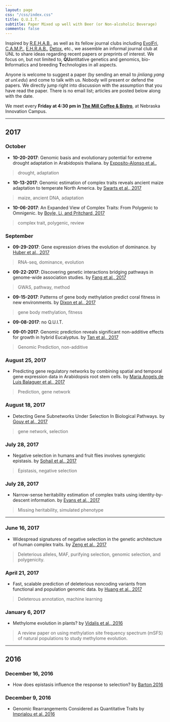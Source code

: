 ```yaml
---
layout: page
css: "/css/index.css"
title: Q.U.I.T.
subtitle: Paper Mixed up well with Beer (or Non-alcoholic Beverage)
comments: false
---
```


Inspired by [R.E.H.A.B.](http://www.rilab.org/rehab.html), as well as its fellow journal clubs including [EvolFri](http://evolfri.blogspot.com/), [C.A.M.P.](http://www.public.iastate.edu/~mhufford/HuffordLab/camp/camp.html), [E.H.R.A.B.](http://hagenetics.org/?cat=6), [Detox](http://beissingerlab.org/Detox/), etc., we assemble an informal journal club at UNL to share ideas regarding recent papers or preprints of interest. We focus on, but not limited to, **QU**antitative genetics and genomics, bio-**I**nformatics and breeding **T**echnologies in all aspects.

Anyone is welcome to suggest a paper (by sending an email to _jinliang.yang at unl.edu_) and come to talk with us. Nobody will present or defend the papers. We directly jump right into discussion with the assumption that you have read the paper.
There is no email list; articles are posted below along with the date.

We meet every **Friday at 4:30 pm in [The Mill Coffee & Bistro](http://news.unl.edu/newsrooms/today/article/the-mill-coffee-bistro-to-open-at-nebraska-innovation-campus/)**, at Nebraska Innovation Campus.   

-----------------------------

## 2017

### October

- **10-20-2017**: Genomic basis and evolutionary potential for extreme drought adaptation in Arabidopsis thaliana. by [Exposito-Alonso et al.,](https://www.biorxiv.org/content/early/2017/03/19/118067)
> drought, adaptation

- **10-13-2017**: Genomic estimation of complex traits reveals ancient maize adaptation to temperate North America. by [Swarts et al., 2017](http://science.sciencemag.org/content/357/6350/512)
> maize, ancient DNA, adaptation

- **10-06-2017**: An Expanded View of Complex Traits: From Polygenic to Omnigenic. by [Boyle, Li, and Pritchard, 2017](http://www.sciencedirect.com/science/article/pii/S0092867417306293?via%3Dihub)
> complex trait, polygenic, review

### September

- **09-29-2017**: Gene expression drives the evolution of dominance. by [Huber et al., 2017](http://www.biorxiv.org/content/early/2017/08/31/182865)
> RNA-seq, dominance, evolution

- **09-22-2017**: Discovering genetic interactions bridging pathways in genome-wide association studies. by [Fang et al., 2017](http://www.biorxiv.org/content/biorxiv/early/2017/08/30/182741.full.pdf)
> GWAS, pathway, method

- **09-15-2017**: Patterns of gene body methylation predict coral fitness in new environments. by [Dixon et al., 2017](http://www.biorxiv.org/content/early/2017/09/04/184457)
> gene body methylation, fitness


- **09-08-2017**: no Q.U.I.T.

- **09-01-2017**: Genomic prediction reveals significant non-additive effects for growth in hybrid Eucalyptus. by [Tan et al., 2017](http://www.biorxiv.org/content/early/2017/08/21/178160)
> Genomic Prediction, non-additive

### August 25, 2017
- Predicting gene regulatory networks by combining spatial and temporal gene expression data in Arabidopsis root stem cells. by [Maria Angels de Luis Balaguer et al., 2017](http://www.pnas.org/content/early/2017/08/16/1707566114.abstract)
> Prediction, gene network

### August 18, 2017
- Detecting Gene Subnetworks Under Selection In Biological Pathways. by [Gouy et al., 2017](http://www.biorxiv.org/content/early/2017/04/18/128306)
> gene network, selection

### July 28, 2017
- Negative selection in humans and fruit flies involves synergistic epistasis. by [Sohail et al., 2017](http://science.sciencemag.org/content/356/6337/539)
> Epistasis, negative selection

### July 28, 2017
- Narrow-sense heritability estimation of complex traits using identity-by-descent information. by [Evans et al., 2017](http://www.biorxiv.org/content/early/2017/07/17/164848)
> Missing heritability, simulated phenotype


-------------------------

### June 16, 2017
- Widespread signatures of negative selection in the genetic architecture of human complex traits. by [Zeng et al., 2017](http://biorxiv.org/content/early/2017/06/03/145755)
> Deleterious alleles, MAF, purifying selection, genomic selection, and polygenicity.

### April 21, 2017
- Fast, scalable prediction of deleterious noncoding variants from functional and population genomic data. by [Huang et al., 2017](http://www.nature.com/ng/journal/v49/n4/full/ng.3810.html)   
> Deleterous annotation, machine learning

### January 6, 2017
- Methylome evolution in plants? by [Vidalis et al., 2016](https://genomebiology.biomedcentral.com/articles/10.1186/s13059-016-1127-5)  
> A review paper on using methylation site frequency spectrum (mSFS) of natural populations to study methylome evolution.

-----------------------------

## 2016

### December 16, 2016
- How does epistasis influence the response to selection? by [Barton 2016](http://www.nature.com/hdy/journal/v118/n1/full/hdy2016109a.html)

### December 9, 2016
- Genomic Rearrangements Considered as Quantitative Traits by [Imprialou et al. 2016](http://biorxiv.org/content/early/2016/11/12/087387)
